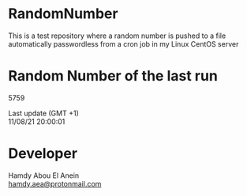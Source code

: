 # RandomNumber    
This is a test repository where a random number is pushed to a file automatically passwordless from a cron job in my Linux CentOS server    
# Random Number of the last run   
5759
      
Last update (GMT +1)    
11/08/21 20:00:01
# Developer    
Hamdy Abou El Anein   
hamdy.aea@protonmail.com
